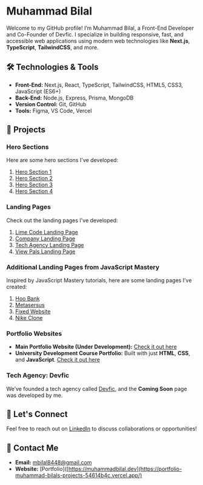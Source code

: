 # Muhammad Bilal

Welcome to my GitHub profile! I’m Muhammad Bilal, a Front-End Developer and Co-Founder of Devfic. I specialize in building responsive, fast, and accessible web applications using modern web technologies like **Next.js**, **TypeScript**, **TailwindCSS**, and more.

## 🛠️ Technologies & Tools
- **Front-End:** Next.js, React, TypeScript, TailwindCSS, HTML5, CSS3, JavaScript (ES6+)
- **Back-End:** Node.js, Express, Prisma, MongoDB
- **Version Control:** Git, GitHub
- **Tools:** Figma, VS Code, Vercel

## 📂 Projects

### Hero Sections
Here are some hero sections I've developed:

1. [Hero Section 1](https://hero-sections.vercel.app/landingpage)
2. [Hero Section 2](https://hero-sections.vercel.app/hero-2)
3. [Hero Section 3](https://hero-sections.vercel.app/hero4)
4. [Hero Section 4](https://hero-sections.vercel.app/)

### Landing Pages
Check out the landing pages I've developed:

1. [Lime Code Landing Page](https://lime-code.vercel.app/)
2. [Company Landing Page](https://landing-page-rosy-nu-60.vercel.app/)
3. [Tech Agency Landing Page](https://landing-page-for-tech-agency.vercel.app/)
4. [View Pals Landing Page](https://landing-page-view-pals.vercel.app/)

### Additional Landing Pages from JavaScript Mastery
Inspired by JavaScript Mastery tutorials, here are some landing pages I’ve created:

1. [Hoo Bank](https://hoo-bank-blush.vercel.app/)
2. [Metasersus](https://metasersus.vercel.app/)
3. [Fixed Website](https://fixed-website-i7w2.vercel.app/)
4. [Nike Clone](https://nike-clone-indol-six.vercel.app/)

### Portfolio Websites
- **Main Portfolio Website (Under Development):** [Check it out here](https://portfolio-muhammad-bilals-projects-54614b4c.vercel.app/)
- **University Development Course Portfolio:** Built with just **HTML**, **CSS**, and **JavaScript**. [Check it out here](https://portfolio-html-css-java-script.vercel.app/)

### Tech Agency: Devfic
We’ve founded a tech agency called [Devfic](https://devfic.com), and the **Coming Soon** page was developed by me.

## 💼 Let's Connect
Feel free to reach out on [LinkedIn](https://www.linkedin.com/in/muhammad-bilal-web-dev) to discuss collaborations or opportunities!

## 🔗 Contact Me
- **Email:** mbilal8448@gmail.com
- **Website:** [Portfolio]([https://muhammadbilal.dev](https://portfolio-muhammad-bilals-projects-54614b4c.vercel.app/) 

<!---
Muhammad-Bilal-595/Muhammad-Bilal-595 is a ✨ special ✨ repository because its `README.md` (this file) appears on your GitHub profile.
You can click the Preview link to take a look at your changes.
--->
